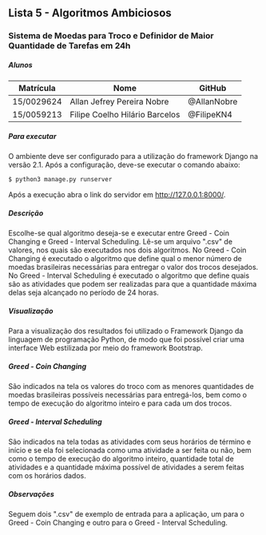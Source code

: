 ## Lista 5 - Algoritmos Ambiciosos
### Sistema de Moedas para Troco e Definidor de Maior Quantidade de Tarefas em 24h

##### Alunos

| Matrícula | Nome | GitHub |
|--|--|--|
| 15/0029624 | Allan Jefrey Pereira Nobre | @AllanNobre |
| 15/0059213 | Filipe Coelho Hilário Barcelos | @FilipeKN4 |

##### Para executar
O ambiente deve ser configurado para a utilização do framework Django na versão 2.1. Após a configuração, deve-se executar o comando abaixo: 

```sh
$ python3 manage.py runserver
```

Após a execução abra o link do servidor em http://127.0.0.1:8000/.

##### Descrição

Escolhe-se qual algoritmo deseja-se e executar entre Greed - Coin Changing e Greed - Interval Scheduling.
Lê-se um arquivo ".csv" de valores, nos quais são executados nos dois algoritmos. No Greed - Coin Changing é executado o algoritmo que define qual o menor número de moedas brasileiras necessárias para entregar o valor dos trocos desejados. No Greed - Interval Scheduling é executado o algoritmo que define quais são as atividades que podem ser realizadas para que a quantidade máxima delas seja alcançado no período de 24 horas.

##### Visualização

Para a visualização dos resultados foi utilizado o Framework Django da linguagem de programação Python, de modo que foi possível criar uma interface Web estilizada por meio do framework Bootstrap.  

##### Greed - Coin Changing

São indicados na tela os valores do troco com as menores quantidades de moedas brasileiras possíveis necessárias para entregá-los, bem como o tempo de execução do algoritmo inteiro e para cada um dos trocos.

##### Greed - Interval Scheduling

São indicados na tela todas as atividades com seus horários de término e início e se ela foi selecionada como uma atividade a ser feita ou não, bem como o tempo de execução do algoritmo inteiro, quantidade total de atividades e a quantidade máxima possível de atividades a serem feitas com os horários dados.

##### Observações

Seguem dois ".csv" de exemplo de entrada para a aplicação, um para o Greed - Coin Changing e outro para o Greed - Interval Scheduling.